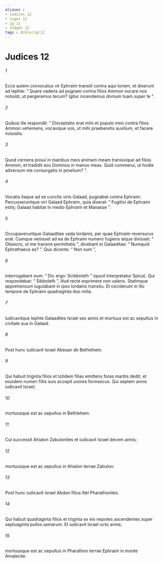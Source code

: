 ```yaml
---
aliases : 
- Judices 12
- Juges 12
- Jg 12
- Judges 12
tags : Bible/Jg/12
---
```


# Judices 12

###### 1
Ecce autem convocatus vir Ephraim transiit contra aqui lonem, et dixerunt ad Iephte: “ Quare vadens ad pugnam contra filios Ammon vocare nos noluisti, ut pergeremus tecum? Igitur incendemus domum tuam super te ”. 
###### 2
Quibus ille respondit: “ Disceptatio erat mihi et populo meo contra filios Ammon vehemens, vocavique vos, ut mihi praeberetis auxilium, et facere noluistis. 
###### 3
Quod cernens posui in manibus meis animam meam transivique ad filios Ammon, et tradidit eos Dominus in manus meas. Quid commerui, ut hodie adversum me consurgatis in proelium? ”.
###### 4
Vocatis itaque ad se cunctis viris Galaad, pugnabat contra Ephraim. Percusseruntque viri Galaad Ephraim, quia dixerat: “ Fugitivi de Ephraim estis; Galaad habitat in medio Ephraim et Manasse ”. 
###### 5
Occupaveruntque Galaaditae vada Iordanis, per quae Ephraim reversurus erat. Cumque venisset ad ea de Ephraim numero fugiens atque dixisset: “ Obsecro, ut me transire permittatis ”, dicebant ei Galaaditae: “ Numquid Ephrathaeus es? ”. Quo dicente: “ Non sum ”, 
###### 6
interrogabant eum: “ Dic ergo: Scibboleth ” (quod interpretatur Spica). Qui respondebat: “ Sibboleth ”, illud recte exprimere non valens. Statimque apprehensum iugulabant in ipso Iordanis transitu. Et ceciderunt in illo tempore de Ephraim quadraginta duo milia.
###### 7
Iudicavitque Iephte Galaadites Israel sex annis et mortuus est ac sepultus in civitate sua in Galaad.
###### 8
Post hunc iudicavit Israel Abesan de Bethlehem. 
###### 9
Qui habuit triginta filios et totidem filias emittens foras maritis dedit; et eiusdem numeri filiis suis accepit uxores forinsecus. Qui septem annis iudicavit Israel; 
###### 10
mortuusque est ac sepultus in Bethlehem.
###### 11
Cui successit Ahialon Zabulonites et iudicavit Israel decem annis; 
###### 12
mortuusque est ac sepultus in Ahialon terrae Zabulon.
###### 13
Post hunc iudicavit Israel Abdon filius Illel Pharathonites. 
###### 14
Qui habuit quadraginta filios et triginta ex eis nepotes ascendentes super septuaginta pullos asinarum. Et iudicavit Israel octo annis; 
###### 15
mortuusque est ac sepultus in Pharathon terrae Ephraim in monte Amalecite.
